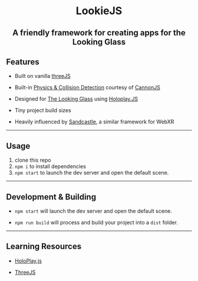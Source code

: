 <h1 align="center"> LookieJS </h1>
<h2 align="center"> A friendly framework for creating apps for the Looking Glass </h2>

## Features

- Built on vanilla [threeJS](http://threejs.org/)

- Built-in [Physics & Collision Detection](https://github.com/plutovr/sandcastle/wiki#physics-1) courtesy of [CannonJS](http://www.cannonjs.org/)

- Designed for [The Looking Glass](https://lookingglassfactory.com/) using [Holoplay.JS](https://docs.lookingglassfactory.com/developer-tools/three/index)

- Tiny project build sizes

- Heavily influenced by [Sandcastle](https://github.com/PlutoVR/sandcastle), a similar framework for WebXR

---

## Usage

1. clone this repo
2. `npm i` to install dependencies
3. `npm start` to launch the dev server and open the default scene.

---

## Development & Building

- `npm start` will launch the dev server and open the default scene.

- `npm run build` will process and build your project into a `dist` folder.

---

## Learning Resources

- [HoloPlay.js](https://docs.lookingglassfactory.com/developer-tools/three/index)

- [ThreeJS](https://threejs.org/examples/)

